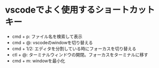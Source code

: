 # vscodeでよく使用するショートカットキー

- cmd + p: ファイル名を検索して表示
- cmd + @: vscodeのwindowを切り替える
- cmd + 1/2: エディタを分割している時にフォーカスを切り替える
- ctl + @: ターミナルウィンドウの開閉。フォーカスをターミナルに移す
- cmd + m: windowを最小化

